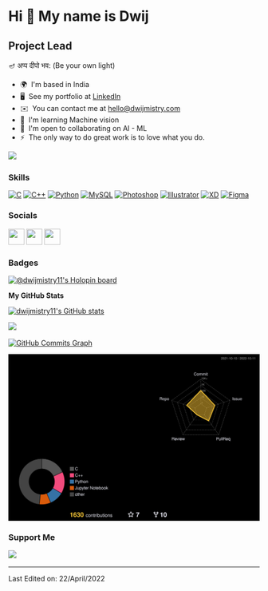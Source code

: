 Hi 👋 My name is Dwij
=====================

Project Lead
------------

🪔 अप्प दीपो भव: (Be your own light)

* 🌍  I'm based in India
* 🖥️  See my portfolio at [LinkedIn](http://www.linkedin.com/in/dwijmistry11/)
* ✉️  You can contact me at [hello@dwijmistry.com](mailto:hello@dwijmistry.com)
* 🧠  I'm learning Machine vision
* 🤝  I'm open to collaborating on AI - ML
* ⚡  The only way to do great work is to love what you do.

<a href="https://www.github.com/dwijmistry11" target="_blank" rel="noreferrer"><img
src="https://img.shields.io/github/followers/dwijmistry11?logo=github&style=for-the-badge&color=10b981&labelColor=1c1917" /></a>

### Skills

<p align="left">
<a href="https://docs.microsoft.com/en-us/cpp/?view=msvc-170" target="_blank" rel="noreferrer"><img src="https://raw.githubusercontent.com/danielcranney/readme-generator/main/public/icons/skills/c-colored.svg" width="36" height="36" alt="C" /></a>
<a href="https://docs.microsoft.com/en-us/cpp/?view=msvc-170" target="_blank" rel="noreferrer"><img src="https://raw.githubusercontent.com/danielcranney/readme-generator/main/public/icons/skills/cplusplus-colored.svg" width="36" height="36" alt="C++" /></a>
<a href="https://www.python.org/" target="_blank" rel="noreferrer"><img src="https://raw.githubusercontent.com/danielcranney/readme-generator/main/public/icons/skills/python-colored.svg" width="36" height="36" alt="Python" /></a>
<a href="https://www.mysql.com/" target="_blank" rel="noreferrer"><img src="https://raw.githubusercontent.com/danielcranney/readme-generator/main/public/icons/skills/mysql-colored.svg" width="36" height="36" alt="MySQL" /></a>
<a href="https://www.adobe.com/uk/products/photoshop.html" target="_blank" rel="noreferrer"><img src="https://raw.githubusercontent.com/danielcranney/readme-generator/main/public/icons/skills/photoshop-colored-dark.svg" width="36" height="36" alt="Photoshop" /></a>
<a href="adobe.com/uk/products/illustrator.html" target="_blank" rel="noreferrer"><img src="https://raw.githubusercontent.com/danielcranney/readme-generator/main/public/icons/skills/illustrator-colored-dark.svg" width="36" height="36" alt="Illustrator" /></a>
<a href="https://www.adobe.com/uk/products/xd.html" target="_blank" rel="noreferrer"><img src="https://raw.githubusercontent.com/danielcranney/readme-generator/main/public/icons/skills/xd-colored-dark.svg" width="36" height="36" alt="XD" /></a>
<a href="https://www.figma.com/" target="_blank" rel="noreferrer"><img src="https://raw.githubusercontent.com/danielcranney/readme-generator/main/public/icons/skills/figma-colored.svg" width="36" height="36" alt="Figma" /></a>
</p>


### Socials

<p align="left"> <a href="https://www.github.com/dwijmistry11" target="_blank" rel="noreferrer"><img src="https://raw.githubusercontent.com/danielcranney/readme-generator/main/public/icons/socials/github-dark.svg" width="32" height="32" /></a> <a href="http://www.instagram.com/dwij_mistry" target="_blank" rel="noreferrer"><img src="https://raw.githubusercontent.com/danielcranney/readme-generator/main/public/icons/socials/instagram.svg" width="32" height="32" /></a> <a href="https://www.linkedin.com/in/dwijmistry11" target="_blank" rel="noreferrer"><img src="https://raw.githubusercontent.com/danielcranney/readme-generator/main/public/icons/socials/linkedin.svg" width="32" height="32" /></a></p>

### Badges

[![@dwijmistry11's Holopin board](https://holopin.me/dwijmistry11)](https://holopin.io/@dwijmistry11)


<b>My GitHub Stats</b>

<a href="http://www.github.com/dwijmistry11"><img src="https://github-readme-stats.vercel.app/api?username=dwijmistry11&show_icons=true&hide=&count_private=true&title_color=facc15&text_color=ffffff&icon_color=10b981&bg_color=1c1917&hide_border=true&show_icons=true" alt="dwijmistry11's GitHub stats" /></a>

<a href="http://www.github.com/dwijmistry11"><img src="https://github-readme-streak-stats.herokuapp.com/?user=dwijmistry11&stroke=ffffff&background=1c1917&ring=facc15&fire=facc15&currStreakNum=ffffff&currStreakLabel=facc15&sideNums=ffffff&sideLabels=ffffff&dates=ffffff&hide_border=true" /></a>

<a href="http://www.github.com/dwijmistry11"><img src="https://activity-graph.herokuapp.com/graph?username=dwijmistry11&bg_color=1c1917&color=ffffff&line=10b981&point=ffffff&area_color=1c1917&area=true&hide_border=true&custom_title=GitHub%20Commits%20Graph" alt="GitHub Commits Graph" /></a>


<img align="center" src="./profile-3d-contrib/profile-night-rainbow.svg" alt=" " width="1000"/>


### Support Me

<a href="https://www.buymeacoffee.com/dwijmistry"><img src="https://cdn.buymeacoffee.com/buttons/v2/default-yellow.png" width="200" /></a>


-----
Last Edited on: 22/April/2022
